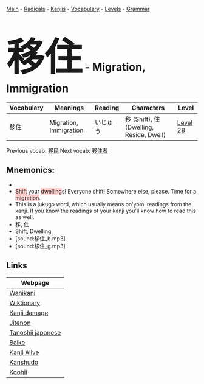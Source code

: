 <style> bigfont {font-size: 100px}</style>
[Main](../README.md) -
[Radicals](../radicals.md) -
[Kanjis](../kanjis.md) -
[Vocabulary](../vocabulary.md) -
[Levels](../levels.md) -
[Grammar](../grammar.md)
# <bigfont> 移住</bigfont> - Migration, Immigration 

| Vocabulary | Meanings | Reading | Characters | Level |
| --- | --- | --- | --- | --- |
| 移住 | Migration, Immigration | いじゅう |  [移](../kanjis/移.md) (Shift), [住](../kanjis/住.md) (Dwelling, Reside, Dwell) | [Level 28](../levels/wk_level28.md) |

Previous vocab: [移民](移民.md) Next vocab: [移住者](移住者.md) 

## Mnemonics:

* 
* <span style="background-color:#ffcccb"> Shift</span> your <span style="background-color:#ffcccb"> dwelling</span>s! Everyone shift! Somewhere else, please. Time for a <span style="background-color:#ffcccb"> migration</span>.
* This is a jukugo word, which usually means on'yomi readings from the kanji. If you know the readings of your kanji you'll know how to read this as well.
* 移, 住
* Shift, Dwelling
* [sound:移住_b.mp3]
* [sound:移住_g.mp3]


## Links 

| Webpage |
| --- |
| [Wanikani          ](https://www.wanikani.com/kanji/移住) |
| [Wiktionary        ](https://en.wiktionary.org/wiki/移住) |
| [Kanji damage      ](http://www.kanjidamage.com/kanji/search?utf8=✓&q=移住) |
| [Jitenon           ](https://jitenon.com/kanji/移住) |
| [Tanoshii japanese ](https://www.tanoshiijapanese.com/dictionary/kanji.cfm?k=移住) |
| [Baike             ](https://baike.baidu.com/item/移住) |
| [Kanji Alive       ](https://app.kanjialive.com/移住) |
| [Kanshudo          ](https://www.kanshudo.com/searchmn?q=移住) |
| [Koohii            ](https://kanji.koohii.com/study/kanji/移住) |
